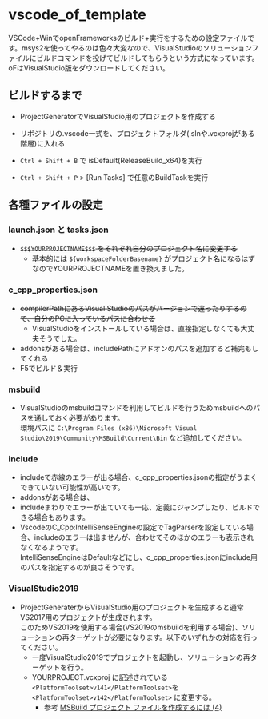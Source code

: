 # vscode_of_template

VSCode+WinでopenFrameworksのビルド+実行をするための設定ファイルです。msys2を使ってやるのは色々大変なので、VisualStudioのソリューションファイルにビルドコマンドを投げてビルドしてもらうという方式になっています。oFはVisualStudio版をダウンロードしてください。

## ビルドするまで

- ProjectGeneratorでVisualStudio用のプロジェクトを作成する
- リポジトリの.vscode一式を、プロジェクトフォルダ(.slnや.vcxprojがある階層)に入れる

- `Ctrl + Shift + B` で isDefault(ReleaseBuild_x64)を実行
- `Ctrl + Shift + P` > [Run Tasks] で任意のBuildTaskを実行

## 各種ファイルの設定

### launch.json と tasks.json

- ~~`$$$YOURPROJECTNAME$$$` をそれぞれ自分のプロジェクト名に変更する~~
    - 基本的には `${workspaceFolderBasename}` がプロジェクト名になるはずなのでYOURPROJECTNAMEを置き換えました。

### c_cpp_properties.json

- ~~compilerPathにあるVisual Studioのパスがバージョンで違ったりするので、自分のPCに入っているパスに合わせる~~
    -  VisualStudioをインストールしている場合は、直接指定しなくても大丈夫そうでした。
- addonsがある場合は、includePathにアドオンのパスを追加すると補完もしてくれる
- F5でビルド＆実行



### msbuild
- VisualStudioのmsbuildコマンドを利用してビルドを行うためmsbuildへのパスを通しておく必要があります。  
環境パスに `C:\Program Files (x86)\Microsoft Visual Studio\2019\Community\MSBuild\Current\Bin` など追加してください。

### include
- includeで赤線のエラーが出る場合、c_cpp_properties.jsonの指定がうまくできていない可能性が高いです。
- addonsがある場合は、
- includeまわりでエラーが出ていても一応、定義にジャンプしたり、ビルドできる場合もあります。
- VscodeのC_Cpp:IntelliSenseEngineの設定でTagParserを設定している場合、includeのエラーは出ませんが、合わせてそのほかのエラーも表示されなくなるようです。  
IntelliSenseEngineはDefaultなどにし、c_cpp_properties.jsonにinclude用のパスを指定するのが良さそうです。


### VisualStudio2019
- ProjectGeneraterからVisualStudio用のプロジェクトを生成すると通常VS2017用のプロジェクトが生成されます。  
このためVS2019を使用する場合(VS2019のmsbuildを利用する場合)、ソリューションの再ターゲットが必要になります。以下のいずれかの対応を行ってください。
    -  一度VisualStudio2019でプロジェクトを起動し、ソリューションの再ターゲットを行う。
    - YOURPROJECT.vcxproj に記述されている `<PlatformToolset>v141</PlatformToolset>`を`<PlatformToolset>v142</PlatformToolset>` に変更する。
        - 参考 [MSBuild プロジェクト ファイルを作成するには (4)](https://docs.microsoft.com/ja-jp/cpp/build/walkthrough-using-msbuild-to-create-a-visual-cpp-project?view=msvc-160#to-create-the-msbuild-project-file)